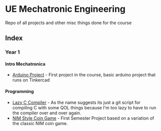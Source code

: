 # UE Mechatronic Engineering
Repo of all projects and other misc things done for the course

## Index
### Year 1
#### Intro Mechatronica
- [Arduino Project](/Year%201/Mechatronica/Arduino/) - First project in the course, basic arduino project that runs on Tinkercad

#### Programming
- [Lazy C Compiler](/Year%201/Programming/lcc.sh) - As the name suggests its just a git script for compiling C with some QOL things because I'm too lazy to have to run the compiler over and over again.
- [NIM Style Coin Game](/Year%201/Programming/First%20Sem%20Project) - First Semester Project based on a variation of the classic NIM coin game.

